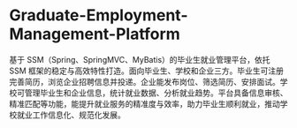 # Graduate-Employment-Management-Platform
基于 SSM（Spring、SpringMVC、MyBatis）的毕业生就业管理平台，依托 SSM 框架的稳定与高效特性打造。面向毕业生、学校和企业三方。毕业生可注册完善简历，浏览企业招聘信息并投递。企业能发布岗位、筛选简历、安排面试。学校可管理毕业生和企业信息，统计就业数据、分析就业趋势。平台具备信息审核、精准匹配等功能，能提升就业服务的精准度与效率，助力毕业生顺利就业，推动学校就业工作信息化、规范化发展。 
